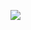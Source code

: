

<a href="https://freeimage.host/i/HSfHbUP"><img src="https://photos.google.com/search/_tra_/photo/AF1QipO77Pnn_RGHIrfDuv4mf6n4K9Hrnm_UDT77aUca" border="0"></a>

